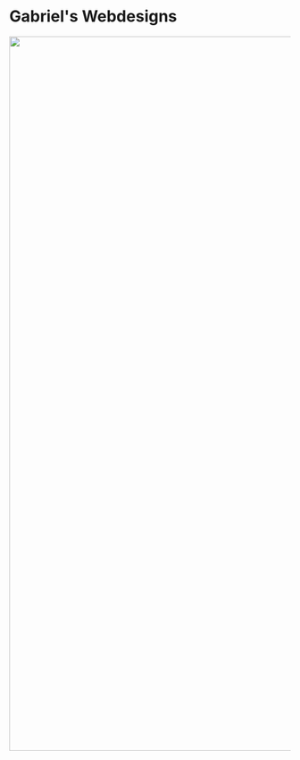 # Gabriel's Webdesigns

<img src="https://github.com/gabriels-webdesigns/gabriels-webdesigns/assets/133597179/de85c60e-6941-4c16-be66-db749c700e29" width="1280px">
